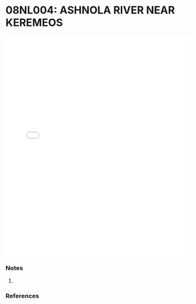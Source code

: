 # 08NL004: ASHNOLA RIVER NEAR KEREMEOS

<iframe src="/_static/stations/08NL004_fdc.html" width="100%" height="600" frameborder="0"></iframe>

### Notes
1. 

### References

